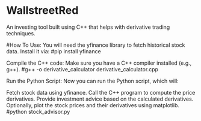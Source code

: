 # WallstreetRed
An investing tool built using C++ that helps with derivative trading techniques.

#How To Use:
You will need the yfinance library to fetch historical stock data. Install it via:
#pip install yfinance

Compile the C++ code: Make sure you have a C++ compiler installed (e.g., g++).
#g++ -o derivative_calculator derivative_calculator.cpp

Run the Python Script: Now you can run the Python script, which will:

Fetch stock data using yfinance.
Call the C++ program to compute the price derivatives.
Provide investment advice based on the calculated derivatives.
Optionally, plot the stock prices and their derivatives using matplotlib.
#python stock_advisor.py
